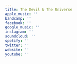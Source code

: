 ```yaml
---
title: The Devil & The Universe
apple_music: ''
bandcamp: ''
facebook: ''
google_music: ''
instagram: ''
soundcloud: ''
spotify: ''
twitter: ''
website: ''
youtube: ''
---
```

